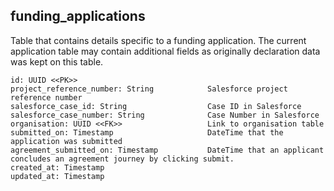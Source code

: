 ## funding_applications

Table that contains details specific to a funding application.  The current application table may contain additional fields as originally declaration data was kept on this table.

```
id: UUID <<PK>>                         
project_reference_number: String            Salesforce project reference number
salesforce_case_id: String                  Case ID in Salesforce
salesforce_case_number: String              Case Number in Salesforce
organisation: UUID <<FK>>                   Link to organisation table
submitted_on: Timestamp                     DateTime that the application was submitted
agreement_submitted_on: Timestamp           DateTime that an applicant concludes an agreement journey by clicking submit.
created_at: Timestamp
updated_at: Timestamp
```

